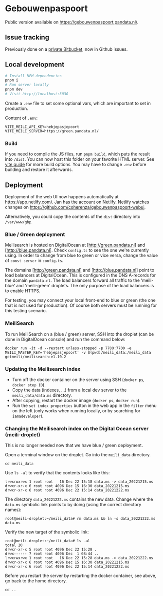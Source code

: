 # Gebouwenpaspoort

Public version available on https://gebouwenpaspoort.pandata.nl/.

## Issue tracking

Previously done on a
[private Bitbucket](https://bitbucket.org/coherenza/gebouwenpaspoort/issues),
now in Github issues.

## Local development

```sh
# Install NPM dependencies
pnpm i
# Run server locally
pnpm dev
# Visit http://localhost:3030
```

Create a `.env` file to set some optional vars, which are important to set in
production.

Content of `.env`:

```
VITE_MEILI_API_KEY=hebjepasjepoort
VITE_MEILI_SERVER=https://green.pandata.nl/
```

### Build

If you need to compile the JS files, run `pnpm build`, which puts the result
into `/dist`. You can now host this folder on your favorite HTML server. See
[vite guide](https://vitejs.dev/guide/build.html) for more build options. You
may have to change `.env` before building and restore it afterwards.

## Deployment

Deployment of the web UI now happens automatically at https://app.netlify.com/.
Jan has the account on Netlify. Netlify watches changes on
https://github.com/coherenza/gebouwenpaspoort-webui.

Alternatively, you could copy the contents of the `dist` directory into
`/var/www/gbp`.

### Blue / Green deployment

Meilisearch is hosted on DigitalOcean at [http://green.pandata.nl] and [http://blue.pandata.nl].
Check `config.ts` to see the one we're currently using.
In order to change from blue to green or vice versa, change the value of `const server` in `config.ts`.

The domains [http://green.pandata.nl] and [http://blue.pandata.nl] point to load
balancers at DigitalOcean. This is configured in the DNS A-records for the
domain `pandata.nl`. The load balancers forward all traffic to the 'meili-blue'
and 'meili-green' droplets. The only purpose of the load balancers is to enable
HTTPS.

For testing, you may connect your local front-end to blue or green (the one that
is not used for production). Of course both servers must be running for this
testing scenario.

### MeiliSearch

To run MeiliSearch on a (blue / green) server, SSH into the droplet (can be done
in DigitalOcean console) and run the command below:

```
docker run -it -d --restart unless-stopped -p 7700:7700 -e MEILI_MASTER_KEY='hebjepasjepoort' -v $(pwd)/meili_data:/meili_data getmeili/meilisearch:v1.10.2
```

### Updating the Meilisearch index

- Turn off the docker container on the server using SSH (`docker ps`,
  `docker stop ID`).
- Copy the data (indexes, ...) from a local dev server to the
  `meili_data/data.ms` directory.
- After copying, restart the docker image (`docker ps`, `docker run`).
- Run the `set index properties` button in the web app in the `filter` menu on the left (only works when running locally, or by searching for `iamadeveloper`).

### Changing the Meilisearch index on the Digital Ocean server (meili-droplet)

This is no longer needed now that we have blue / green deployment.

Open a terminal window on the droplet. Go into the `meili_data` directory.

```
cd meili_data
```

Use `ls -al` to verify that the contents looks like this:

```
lrwxrwxrwx 1 root root   16 Dec 22 15:18 data.ms -> data_20221215.ms
drwxr-xr-x 6 root root 4096 Dec 15 16:30 data_20221215.ms
drwxr-xr-x 6 root root 4096 Dec 22 15:14 data_20221222.ms
```

The directory `data_20221222.ms` contains the new data. Change where the
`data.ms` symbolic link points to by doing (using the correct directory names):

```
root@meili-droplet:~/meili_data# rm data.ms && ln -s data_20221222.ms data.ms
```

Verify the new target of the symbolic link:

```
root@meili-droplet:~/meili_data# ls -al
total 20
drwxr-xr-x 5 root root 4096 Dec 22 15:28 .
drwx------ 7 root root 4096 Dec  1 08:44 ..
lrwxrwxrwx 1 root root   16 Dec 22 15:28 data.ms -> data_20221222.ms
drwxr-xr-x 6 root root 4096 Dec 15 16:30 data_20221215.ms
drwxr-xr-x 6 root root 4096 Dec 22 15:14 data_20221222.ms
```

Before you restart the server by restarting the docker container, see above, go
back to the home directory.

```
cd ..
```
